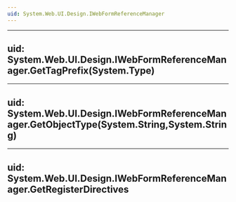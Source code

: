 ```yaml
---
uid: System.Web.UI.Design.IWebFormReferenceManager
---
```


---
uid: System.Web.UI.Design.IWebFormReferenceManager.GetTagPrefix(System.Type)
---

---
uid: System.Web.UI.Design.IWebFormReferenceManager.GetObjectType(System.String,System.String)
---

---
uid: System.Web.UI.Design.IWebFormReferenceManager.GetRegisterDirectives
---
